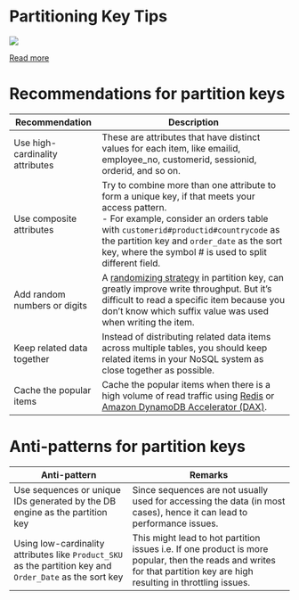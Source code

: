 # Partitioning Key Tips

![](https://d2908q01vomqb2.cloudfront.net/887309d048beef83ad3eabf2a79a64a389ab1c9f/2018/09/10/dynamodb-partition-key-1.gif)

[Read more](https://aws.amazon.com/blogs/database/choosing-the-right-dynamodb-partition-key/)

# Recommendations for partition keys

| Recommendation                  | Description                                                                                                                                                                                                                                                                                            |
|---------------------------------|--------------------------------------------------------------------------------------------------------------------------------------------------------------------------------------------------------------------------------------------------------------------------------------------------------|
| Use high-cardinality attributes | These are attributes that have distinct values for each item, like emailid, employee_no, customerid, sessionid, orderid, and so on.                                                                                                                                                                    |
| Use composite attributes        | Try to combine more than one attribute to form a unique key, if that meets your access pattern. <br/>- For example, consider an orders table with `customerid#productid#countrycode` as the partition key and `order_date` as the sort key, where the symbol # is used to split different field.       |
| Add random numbers or digits    | A [randomizing strategy](https://docs.aws.amazon.com/amazondynamodb/latest/developerguide/bp-partition-key-sharding.html) in partition key, can greatly improve write throughput. But it’s difficult to read a specific item because you don’t know which suffix value was used when writing the item. |
| Keep related data together      | Instead of distributing related data items across multiple tables, you should keep related items in your NoSQL system as close together as possible.                                                                                                                                                   |
| Cache the popular items         | Cache the popular items when there is a high volume of read traffic using [Redis](../In-Memory-Databases/Redis/Readme.md) or [Amazon DynamoDB Accelerator (DAX)](../../2_AWSServices/6_DatabaseServices/AmazonDynamoDB/DynamoDBAccelerator.md).                                                         |

# Anti-patterns for partition keys

| Anti-pattern                                                                                              | Remarks                                                                                                                                                                |
|-----------------------------------------------------------------------------------------------------------|------------------------------------------------------------------------------------------------------------------------------------------------------------------------|
| Use sequences or unique IDs generated by the DB engine as the partition key                               | Since sequences are not usually used for accessing the data (in most cases), hence it can lead to performance issues.                                                  |
| Using low-cardinality attributes like `Product_SKU` as the partition key and `Order_Date` as the sort key | This might lead to hot partition issues i.e. If one product is more popular, then the reads and writes for that partition key are high resulting in throttling issues. |